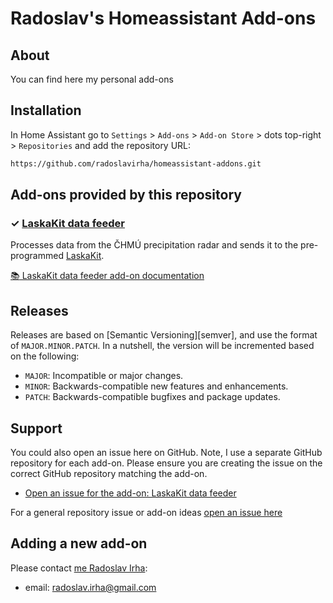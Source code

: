 # Radoslav's Homeassistant Add-ons

## About

You can find here my personal add-ons

## Installation

In Home Assistant go to `Settings` > `Add-ons` > `Add-on Store` > dots top-right > `Repositories` and add the repository URL:

```txt
https://github.com/radoslavirha/homeassistant-addons.git
```

## Add-ons provided by this repository

### &#10003; [LaskaKit data feeder][addon-laskakit-data-feeder]

Processes data from the ČHMÚ precipitation radar and sends it to the pre-programmed [LaskaKit](https://www.laskakit.cz/laskakit-interaktivni-mapa-cr-ws2812b/).

[:books: LaskaKit data feeder add-on documentation][addon-laskakit-data-feeder-docs]

## Releases

Releases are based on [Semantic Versioning][semver], and use the format
of ``MAJOR.MINOR.PATCH``. In a nutshell, the version will be incremented
based on the following:

- ``MAJOR``: Incompatible or major changes.
- ``MINOR``: Backwards-compatible new features and enhancements.
- ``PATCH``: Backwards-compatible bugfixes and package updates.

## Support

You could also open an issue here on GitHub. Note, I use a separate
GitHub repository for each add-on. Please ensure you are creating the issue
on the correct GitHub repository matching the add-on.

- [Open an issue for the add-on: LaskaKit data feeder][addon-laskakit-data-feeder-issue]

For a general repository issue or add-on ideas [open an issue here][issue]

## Adding a new add-on

Please contact [me Radoslav Irha][radoslavirha]:

- email: radoslav.irha@gmail.com

[radoslavirha]: https://github.com/radoslavirha
[issue]: https://github.com/radoslavirha/homeassistant-addons/issues

[addon-laskakit-data-feeder]: https://github.com/radoslavirha/ha-addon-laskakit-data-feeder
[addon-laskakit-data-feeder-docs]: https://github.com/radoslavirha/ha-addon-laskakit-data-feeder
[addon-laskakit-data-feeder-issue]: https://github.com/radoslavirha/ha-addon-laskakit-data-feeder/issues